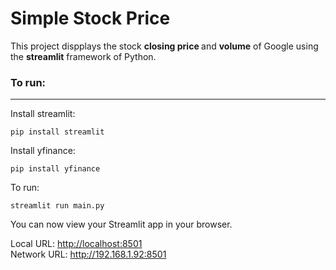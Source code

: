 # Simple Stock Price

<p>
  This project dispplays the stock <b>closing price </b> and <b> volume</b> of Google using the <b> streamlit</b> framework of Python.
</p>

<h3>
  To run:
</h3>
<hr>
<p> Install streamlit: </p>
<pre><code>pip install streamlit</code></pre>
<p> Install yfinance: </p>
<pre><code>pip install yfinance</code></pre>
<p>To run: </p>
<pre><code>streamlit run main.py</code></pre>
<p>
  You can now view your Streamlit app in your browser.

  Local URL: <a href = "http://localhost:8501"> http://localhost:8501 </a><br>
  Network URL: <a href = "http://192.168.1.92:8501"> http://192.168.1.92:8501 </a>
</p>

